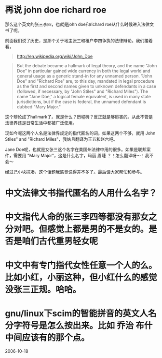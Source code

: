 # 再说 john doe richard roe

那么这个英文的张三李四，也就是john doe和richard roe从什么时候进入法律文书了呢。

前面我们说了历史，是那个关于地主张三和租户李四争执的法律辩论。我们接着看，

> http://en.wikipedia.org/wiki/John_Doe

> But the debate became a hallmark of legal theory, and the name "John Doe" in particular gained wide currency in both the legal world and general usage as a generic stand-in for any unnamed person. "John Doe" and "Richard Roe" are, to this day, mandated in legal procedure as the first and second names given to unknown defendants in a case (followed, if necessary, by "John Stiles" and "Richard Miles"). The name "Jane Doe," a logical female equivalent, is used in many state jurisdictions, but if the case is federal, the unnamed defendant is dubbed "Mary Major."

这个辩论成了hallmark了。就是什么？历程碑？反正就是够厉害的。从此不管是法律界还是日常生活中都被广泛使用。

现如今呢这两个人名是法律界规定的指代匿名的词。如果这两个不够，就用 John Stiles" and "Richard Miles"，我姑且翻译为王五和赵六吧。

Jane Doe呢，也就是女张三这个名字在美国州法律中用的很多。如果是联邦案件，需要用 "Mary Major"，这是什么名字，玛丽 眉睫 ？！怎么翻译呀～！我不会～

经过己小块拼凑，这个话题我感觉说得差不多了。最后请大家帮忙和参与。

# 中文法律文书指代匿名的人用什么名字？

# 中文指代人命的张三李四等都没有那女之分对吧。但感觉上都是男的不是女的。是否是咱们古代重男轻女呢

# 中文中有专门指代女性任意一个人的么。比如小红，小丽这种，但小红什么的感觉没张三正规。哈哈。

# gnu/linux下scim的智能拼音的英文人名分字符号是怎么按出来。比如 乔治 布什中间应该有的那个点。

2006-10-18